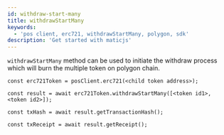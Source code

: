 ```yaml
---
id: withdraw-start-many
title: withdrawStartMany
keywords:
  - 'pos client, erc721, withdrawStartMany, polygon, sdk'
description: 'Get started with maticjs'
---
```


`withdrawStartMany` method can be used to initiate the withdraw process which will burn the multiple token on polygon chain.

```
const erc721Token = posClient.erc721(<child token address>);

const result = await erc721Token.withdrawStartMany([<token id1>, <token id2>]);

const txHash = await result.getTransactionHash();

const txReceipt = await result.getReceipt();

```
